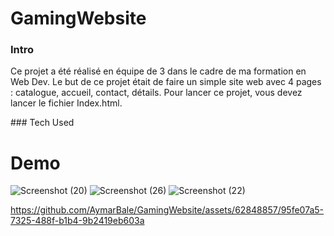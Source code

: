 # GamingWebsite

### Intro 
 <p>Ce projet a été réalisé en équipe de 3 dans le cadre de ma formation en Web Dev. Le but de ce projet était de faire un simple site web avec 4 pages : catalogue, accueil, contact, détails. Pour lancer ce projet, vous devez lancer le fichier Index.html.</p>
### Tech Used

# Demo

![Screenshot (20)](https://github.com/AymarBale/GamingWebsite/assets/62848857/afdd370a-be1b-47c4-addf-69872dbb6514)
![Screenshot (26)](https://github.com/AymarBale/GamingWebsite/assets/62848857/61da1d29-4d98-41f4-885b-31465c3474ea)
![Screenshot (22)](https://github.com/AymarBale/GamingWebsite/assets/62848857/cd5c1511-ddb2-4901-9f09-09cd4964cd89)



https://github.com/AymarBale/GamingWebsite/assets/62848857/95fe07a5-7325-488f-b1b4-9b2419eb603a

